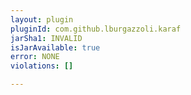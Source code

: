 ```yaml
---
layout: plugin
pluginId: com.github.lburgazzoli.karaf
jarSha1: INVALID
isJarAvailable: true
error: NONE
violations: []

---
```

